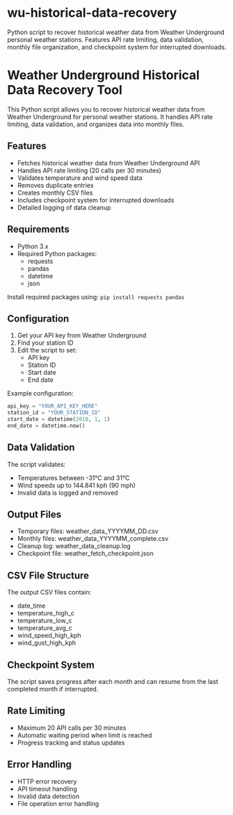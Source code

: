 # wu-historical-data-recovery
Python script to recover historical weather data from Weather Underground personal weather stations. Features API rate limiting, data validation, monthly file organization, and checkpoint system for interrupted downloads.

# Weather Underground Historical Data Recovery Tool

This Python script allows you to recover historical weather data from Weather Underground for personal weather stations. It handles API rate limiting, data validation, and organizes data into monthly files.

## Features
- Fetches historical weather data from Weather Underground API
- Handles API rate limiting (20 calls per 30 minutes)
- Validates temperature and wind speed data
- Removes duplicate entries
- Creates monthly CSV files
- Includes checkpoint system for interrupted downloads
- Detailed logging of data cleanup

## Requirements
- Python 3.x
- Required Python packages:
  - requests
  - pandas
  - datetime
  - json

Install required packages using:
```pip install requests pandas```

## Configuration
1. Get your API key from Weather Underground
2. Find your station ID
3. Edit the script to set:
   - API key
   - Station ID
   - Start date
   - End date

Example configuration:
```python
api_key = "YOUR_API_KEY_HERE"
station_id = "YOUR_STATION_ID"
start_date = datetime(2018, 1, 1)
end_date = datetime.now()
```
## Data Validation
The script validates:
- Temperatures between -31°C and 31°C
- Wind speeds up to 144.841 kph (90 mph)
- Invalid data is logged and removed

## Output Files
- Temporary files: weather_data_YYYYMM_DD.csv
- Monthly files: weather_data_YYYYMM_complete.csv
- Cleanup log: weather_data_cleanup.log
- Checkpoint file: weather_fetch_checkpoint.json

## CSV File Structure
The output CSV files contain:
- date_time
- temperature_high_c
- temperature_low_c
- temperature_avg_c
- wind_speed_high_kph
- wind_gust_high_kph

## Checkpoint System
The script saves progress after each month and can resume from the last completed month if interrupted.

## Rate Limiting
- Maximum 20 API calls per 30 minutes
- Automatic waiting period when limit is reached
- Progress tracking and status updates

## Error Handling
- HTTP error recovery
- API timeout handling
- Invalid data detection
- File operation error handling
